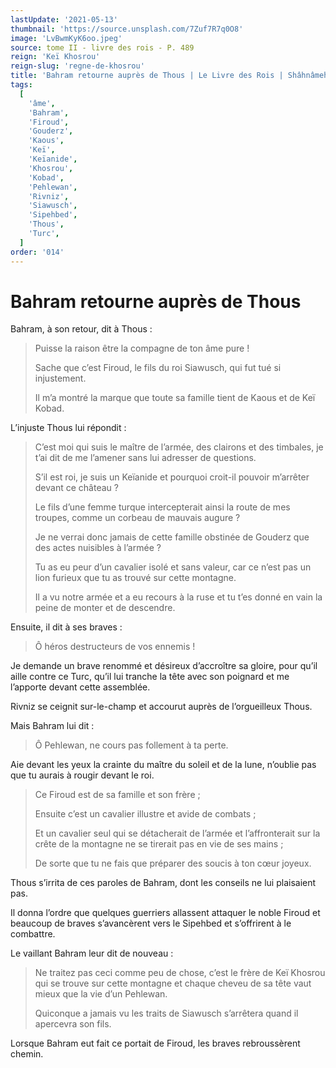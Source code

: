```yaml
---
lastUpdate: '2021-05-13'
thumbnail: 'https://source.unsplash.com/7Zuf7R7q0O8'
image: 'LvBwmKyK6oo.jpeg'
source: tome II - livre des rois - P. 489
reign: 'Keï Khosrou'
reign-slug: 'regne-de-khosrou'
title: 'Bahram retourne auprès de Thous | Le Livre des Rois | Shâhnâmeh'
tags:
  [
    'âme',
    'Bahram',
    'Firoud',
    'Gouderz',
    'Kaous',
    'Keï',
    'Keïanide',
    'Khosrou',
    'Kobad',
    'Pehlewan',
    'Rivniz',
    'Siawusch',
    'Sipehbed',
    'Thous',
    'Turc',
  ]
order: '014'
---
```


# Bahram retourne auprès de Thous

Bahram, à son retour, dit à Thous :

> Puisse la raison être la compagne de ton âme pure !
>
> Sache que c’est Firoud, le fils du roi Siawusch, qui fut tué si injustement.
>
> Il m’a montré la marque que toute sa famille tient de Kaous et de Keï Kobad.

L’injuste Thous lui répondit :

> C’est moi qui suis le maître de l’armée, des clairons et des timbales, je t’ai dit de me l’amener sans lui adresser de questions.
>
> S’il est roi, je suis un Keïanide et pourquoi croit-il pouvoir m’arrêter devant ce château ?
>
> Le fils d’une femme turque intercepterait ainsi la route de mes troupes, comme un corbeau de mauvais augure ?
>
> Je ne verrai donc jamais de cette famille obstinée de Gouderz que des actes nuisibles à l’armée ?
>
> Tu as eu peur d’un cavalier isolé et sans valeur, car ce n’est pas un lion furieux que tu as trouvé sur cette montagne.
>
> Il a vu notre armée et a eu recours à la ruse et tu t’es donné en vain la peine de monter et de descendre.

Ensuite, il dit à ses braves :

> Ô héros destructeurs de vos ennemis !

Je demande un brave renommé et désireux d’accroître sa gloire, pour qu’il aille contre ce Turc, qu’il lui tranche la tête avec son poignard et me l’apporte devant cette assemblée.

Rivniz se ceignit sur-le-champ et accourut auprès de l’orgueilleux Thous.

Mais Bahram lui dit :

> Ô Pehlewan, ne cours pas follement à ta perte.

Aie devant les yeux la crainte du maître du soleil et de la lune, n’oublie pas que tu aurais à rougir devant le roi.
>
> Ce Firoud est de sa famille et son frère ;
>
> Ensuite c’est un cavalier illustre et avide de combats ;
>
> Et un cavalier seul qui se détacherait de l’armée et l’affronterait sur la crête de la montagne ne se tirerait pas en vie de ses mains ;
>
> De sorte que tu ne fais que préparer des soucis à ton cœur joyeux.

Thous s’irrita de ces paroles de Bahram, dont les conseils ne lui plaisaient pas.

Il donna l’ordre que quelques guerriers allassent attaquer le noble Firoud et beaucoup de braves s’avancèrent vers le Sipehbed et s’offrirent à le combattre.

Le vaillant Bahram leur dit de nouveau :

> Ne traitez pas ceci comme peu de chose, c’est le frère de Keï Khosrou qui se trouve sur cette montagne et chaque cheveu de sa tête vaut mieux que la vie d’un Pehlewan.
>
> Quiconque a jamais vu les traits de Siawusch s’arrêtera quand il apercevra son fils.

Lorsque Bahram eut fait ce portait de Firoud, les braves rebroussèrent chemin.

